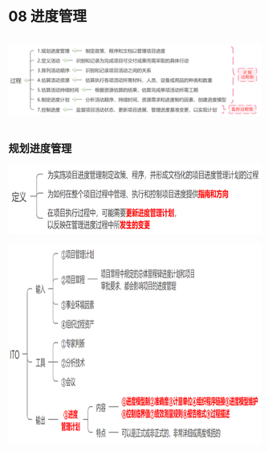 # 08 进度管理

<br/><img src="./imgs/8/1.jpg" /><br/><br/>

## 规划进度管理

<img height="140px" src="./imgs/8/3.jpg" /><br/><br/>
<img height="400px" src="./imgs/8/2.jpg" /><br/><br/>

